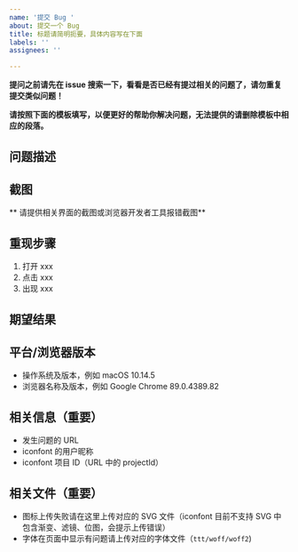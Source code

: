 ```yaml
---
name: '提交 Bug '
about: 提交一个 Bug
title: 标题请简明扼要，具体内容写在下面
labels: ''
assignees: ''

---
```


**提问之前请先在 issue 搜索一下，看看是否已经有提过相关的问题了，请勿重复提交类似问题！**

**请按照下面的模板填写，以便更好的帮助你解决问题，无法提供的请删除模板中相应的段落。**
## 问题描述

## 截图
** 请提供相关界面的截图或浏览器开发者工具报错截图**

## 重现步骤
1. 打开 xxx
2. 点击 xxx
3. 出现 xxx

## 期望结果

## 平台/浏览器版本

- 操作系统及版本，例如 macOS 10.14.5
- 浏览器名称及版本，例如 Google Chrome 89.0.4389.82

## 相关信息（重要）
- 发生问题的 URL
- iconfont 的用户昵称
- iconfont 项目 ID（URL 中的 projectId）

## 相关文件（重要）
- 图标上传失败请在这里上传对应的 SVG 文件（iconfont 目前不支持 SVG 中包含渐变、滤镜、位图，会提示上传错误）
- 字体在页面中显示有问题请上传对应的字体文件（`ttt/woff/woff2`)
